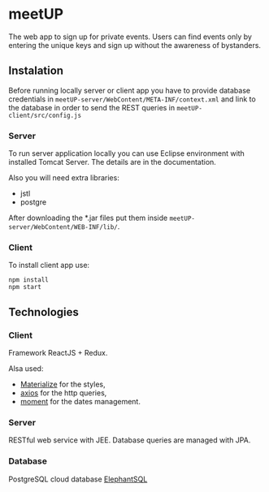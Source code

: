 # meetUP
The web app to sign up for private events. Users can find events only by entering the unique keys and sign up without the awareness of bystanders.

## Instalation
Before running locally server or client app you have to provide database credentials in `meetUP-server/WebContent/META-INF/context.xml` and link to the database in order to send the REST queries in `meetUP-client/src/config.js`

### Server
To run server application locally you can use Eclipse environment with installed Tomcat Server. The details are in the documentation.

Also you will need extra libraries:

* jstl
* postgre

After downloading the *.jar files put them inside `meetUP-server/WebContent/WEB-INF/lib/`.

### Client
To install client app use:

    npm install
    npm start


## Technologies
### Client
Framework ReactJS + Redux.

Alsa used:
* [Materialize](https://materializecss.com) for the styles,
* [axios](https://github.com/axios/axios) for the http queries,
* [moment](https://momentjs.com/) for the dates management.

### Server
RESTful web service with JEE. Database queries are managed with JPA.

### Database
PostgreSQL cloud database [ElephantSQL](https://www.elephantsql.com/)
